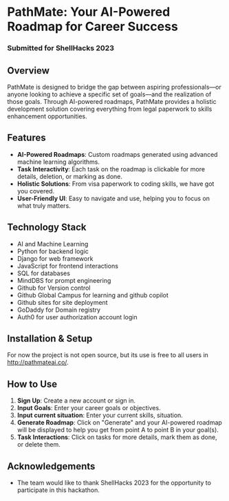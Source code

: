 # PathMate: Your AI-Powered Roadmap for Career Success
### Submitted for ShellHacks 2023

## Overview
PathMate is designed to bridge the gap between aspiring professionals—or anyone looking to achieve a specific set of goals—and the realization of those goals. Through AI-powered roadmaps, PathMate provides a holistic development solution covering everything from legal paperwork to skills enhancement opportunities.

## Features
- **AI-Powered Roadmaps**: Custom roadmaps generated using advanced machine learning algorithms.
- **Task Interactivity**: Each task on the roadmap is clickable for more details, deletion, or marking as done.
- **Holistic Solutions**: From visa paperwork to coding skills, we have got you covered.
- **User-Friendly UI**: Easy to navigate and use, helping you to focus on what truly matters.

## Technology Stack
- AI and Machine Learning
- Python for backend logic
- Django for web framework
- JavaScript for frontend interactions
- SQL for databases
- MindDBS for prompt engineering
- Github for Version control
- Github Global Campus for learning and github copilot
- Github sites for site deployment
- GoDaddy for Domain registry
- Auth0 for user authorization account login

## Installation & Setup
For now the project is not open source, but its use is free to all users in http://pathmateai.co/.

## How to Use
1. **Sign Up**: Create a new account or sign in.
2. **Input Goals**: Enter your career goals or objectives.
3. **Input current situation**: Enter your current skills, situation.
4. **Generate Roadmap**: Click on "Generate" and your AI-powered roadmap will be displayed to help you get from point A to point B in your goal(s).
5. **Task Interactions**: Click on tasks for more details, mark them as done, or delete them.

## Acknowledgements
- The team would like to thank ShellHacks 2023 for the opportunity to participate in this hackathon.

